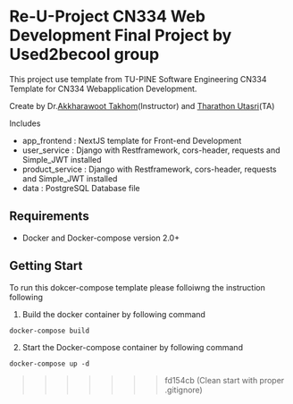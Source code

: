 # Re-U-Project CN334 Web Development Final Project by Used2becool group

This project use template from TU-PINE Software Engineering CN334 Template for CN334 Webapplication Development.

Create by Dr.[Akkharawoot Takhom](mailto:takkhara@engr.tu.ac.th)(Instructor) and [Tharathon Utasri](mailto:tharathon.ut@gmail.com)(TA)

Includes
 - app_frontend : NextJS template for Front-end Development
 - user_service : Django with Restframework, cors-header, requests and Simple_JWT installed
 - product_service : Django with Restframework, cors-header, requests and Simple_JWT installed
 - data : PostgreSQL Database file
## Requirements
 - Docker and Docker-compose version 2.0+
## Getting Start

To run this dokcer-compose template please folloiwng the instruction following
  1. Build the docker container by following command
  
  ```
  docker-compose build
  ```

  2.  Start the Docker-compose container by following command

  ```
  docker-compose up -d
  ```
>>>>>>> fd154cb (Clean start with proper .gitignore)
